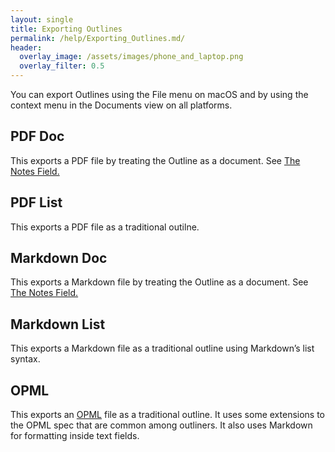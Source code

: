 ```yaml
---
layout: single
title: Exporting Outlines
permalink: /help/Exporting_Outlines.md/
header:
  overlay_image: /assets/images/phone_and_laptop.png
  overlay_filter: 0.5
---
```




You can export Outlines using the File menu on macOS and by using the context menu in the Documents view on all platforms.

## PDF Doc

This exports a PDF file by treating the Outline as a document. See [The Notes Field.](The_Notes_Field.md)

## PDF List

This exports a PDF file as a traditional outilne.

## Markdown Doc

This exports a Markdown file by treating the Outline as a document. See [The Notes Field.](The_Notes_Field.md)

## Markdown List

This exports a Markdown file as a traditional outline using Markdown’s list syntax.

## OPML

This exports an [OPML](http://opml.org) file as a traditional outline. It uses some extensions to the OPML spec that are common among outliners. It also uses Markdown for formatting inside text fields.